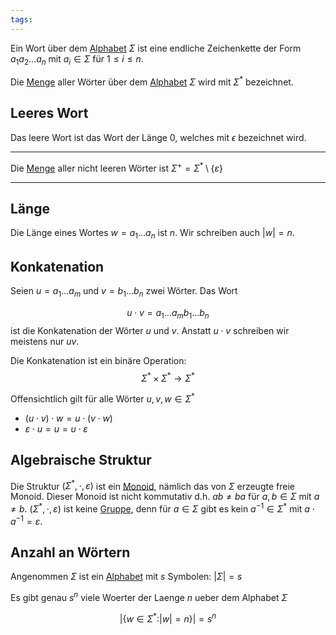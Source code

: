 ```yaml
---
tags:
---
```


Ein Wort über dem [Alphabet](Alphabet.md) $\Sigma$ ist eine endliche Zeichenkette der Form $a_1a_2\dots a_n$ mit $a_i \in\Sigma$ für $1 \le i \le n$.

Die [Menge](Mengen.md) aller Wörter über dem [Alphabet](Alphabet.md) $\Sigma$ wird mit $\Sigma^*$ bezeichnet.



## Leeres Wort
Das leere Wort ist das Wort der Länge $0$, welches mit $\epsilon$ bezeichnet wird.

---

Die [Menge](Mengen.md) aller nicht leeren Wörter ist $\Sigma^+ = \Sigma^{*} \setminus\lbrace\varepsilon\rbrace$

---
## Länge
Die Länge eines Wortes $w = a_1 \dots a_n$ ist $n$. Wir schreiben auch $|w| = n$.

## Konkatenation

Seien $u = a_1\dots a_m$ und $v = b_1\dots b_n$ zwei Wörter. Das Wort

$$u\cdot v = a_1\dots a_m b_1\dots b_n$$
ist die Konkatenation der Wörter $u$ und $v$.
Anstatt $u \cdot v$ schreiben wir meistens nur $uv$.

Die Konkatenation ist ein binäre Operation:
$$\Sigma^* \times \Sigma^* \to \Sigma^*$$

Offensichtlich gilt für alle Wörter $u, v, w \in \Sigma^*$
- $(u \cdot v) \cdot w = u \cdot (v\cdot w)$
- $\varepsilon \cdot u = u = u\cdot \varepsilon$


## Algebraische Struktur

Die Struktur $(\Sigma^*, \cdot, \varepsilon)$ ist ein [Monoid](Gruppe.md#Monoid), nämlich das von $\Sigma$ erzeugte freie Monoid. Dieser Monoid ist nicht kommutativ d.h. $ab \not = ba$ für $a, b \in \Sigma$ mit $a\not = b$.
$(\Sigma^*, \cdot, \varepsilon)$ ist keine [Gruppe](Gruppe.md), denn für $a\in\Sigma$ gibt es kein $a^{-1} \in\Sigma^*$ mit $a \cdot a^{-1} = \varepsilon$.


## Anzahl an Wörtern

Angenommen $\Sigma$ ist ein [Alphabet](Alphabet.md) mit $s$ Symbolen: $|\Sigma| = s$

Es gibt genau $s^n$ viele Woerter der Laenge $n$ ueber dem Alphabet $\Sigma$

$$|\lbrace w\in\Sigma^* : |w| = n \rbrace| = s^n$$

